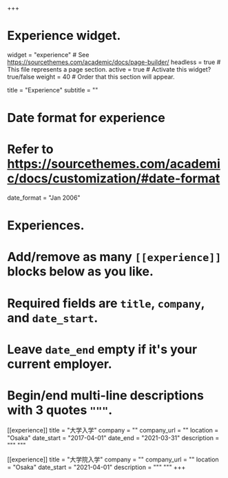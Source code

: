 +++
# Experience widget.
widget = "experience"  # See https://sourcethemes.com/academic/docs/page-builder/
headless = true  # This file represents a page section.
active = true  # Activate this widget? true/false
weight = 40  # Order that this section will appear.

title = "Experience"
subtitle = ""

# Date format for experience
#   Refer to https://sourcethemes.com/academic/docs/customization/#date-format
date_format = "Jan 2006"

# Experiences.
#   Add/remove as many `[[experience]]` blocks below as you like.
#   Required fields are `title`, `company`, and `date_start`.
#   Leave `date_end` empty if it's your current employer.
#   Begin/end multi-line descriptions with 3 quotes `"""`.
[[experience]]
  title = "大学入学"
  company = ""
  company_url = ""
  location = "Osaka"
  date_start = "2017-04-01"
  date_end = "2021-03-31"
  description = """  """

[[experience]]
  title = "大学院入学"
  company = ""
  company_url = ""
  location = "Osaka"
  date_start = "2021-04-01"
  description = """  """
+++
<!-- [[experience]]
  title = "ロボカッププロジェクト"
  company = "College"
  company_url = ""
  location = "Osaka"
  date_start = "2019-04-01"
  date_end = "2019-08-31"
  description = """ 画像班として人の認識、物体の認識の実装を行いました。"""

[[experience]]
  title = "インターン"
  company = "チームラボ株式会社"
  company_url = "https://www.team-lab.com/"
  location = "Tokyo"
  date_start = "2019-08-01"
  date_end = "2019-09-31"
  description = """ Pythonを用いた利用客の分析、自然言語処理を利用した、商品のレコメンド、商品の説明文章からの半自動ラベル付などを行いました"""

[[experience]]
  title = "文部科学省「成長分野を支える情報技術人材の育成拠点の形成(enPiT AiBiC)」"
  company = "College"
  company_url = "https://www.enpit.jp/"
  location = "Osaka"
  date_start = "2019-04-01"
  date_end = "2019-09-31"
  description = """ 他の大学の学生と合宿を行いながら、AIについて学び、最終課題として自動発注システムの開発をグループで行いました"""

[[experience]]
  title = "ものづくりアイデアコンテスト"
  company = "College"
  company_url = "https://github.com/Akirtn/oit_time_table"
  location = "Osaka"
  date_start = "2020-09-01"
  date_end = "2020-10-31"
  description = """ 弊大学専用の時間割アプリをkotlinを用いて開発しました。要件定義進め方などさまざまなことを学ぶことができました。""" -->

